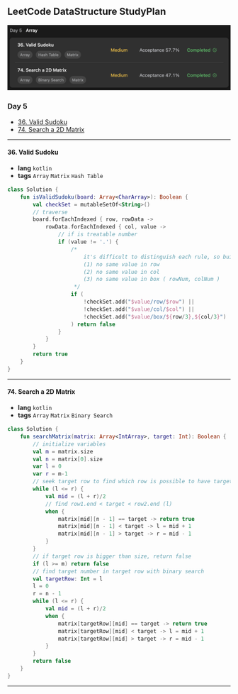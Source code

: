 ## LeetCode DataStructure StudyPlan

<img src="../../assets/leetcode_ds_lv1_day5.png" alt="leetcode_data_structure_level1_day5" style="zoom:50%;" />

### Day 5

- [36. Valid Sudoku](https://leetcode.com/problems/valid-sudoku/?envType=study-plan&id=data-structure-i)
- [74. Search a 2D Matrix](https://leetcode.com/problems/search-a-2d-matrix/?envType=study-plan&id=data-structure-i)

---

#### 36. Valid Sudoku

- **lang**  `kotlin` 
- **tags**  `Array` `Matrix` `Hash Table`

```kotlin
class Solution {
    fun isValidSudoku(board: Array<CharArray>): Boolean {
        val checkSet = mutableSetOf<String>()
        // traverse
        board.forEachIndexed { row, rowData ->
            rowData.forEachIndexed { col, value ->
                // if is treatable number
                if (value != '.') {
                    /*
                        it's difficult to distinguish each rule, so build as string.
                        (1) no same value in row
                        (2) no same value in col
                        (3) no same value in box ( rowNum, colNum )
                     */
                    if (
                        !checkSet.add("$value/row/$row") ||
                        !checkSet.add("$value/col/$col") ||
                        !checkSet.add("$value/box/${row/3},${col/3}")
                    ) return false
                }
            }
        }
        return true
    }
}
```

---

#### 74. Search a 2D Matrix

- **lang**  `kotlin` 
- **tags**  `Array` `Matrix` `Binary Search`

```kotlin
class Solution {
    fun searchMatrix(matrix: Array<IntArray>, target: Int): Boolean {
        // initialize variables
        val m = matrix.size
        val n = matrix[0].size
        var l = 0
        var r = m-1
        // seek target row to find which row is possible to have target number ( binary search )
        while (l <= r) {
            val mid = (l + r)/2
            // find row1.end < target < row2.end (l)
            when {
                matrix[mid][n - 1] == target -> return true
                matrix[mid][n - 1] < target -> l = mid + 1
                matrix[mid][n - 1] > target -> r = mid - 1
            }
        }
        // if target row is bigger than size, return false
        if (l >= m) return false
        // find target number in target row with binary search
        val targetRow: Int = l
        l = 0
        r = n - 1
        while (l <= r) {
            val mid = (l + r)/2
            when {
                matrix[targetRow][mid] == target -> return true
                matrix[targetRow][mid] < target -> l = mid + 1
                matrix[targetRow][mid] > target -> r = mid - 1
            }
        }
        return false
    }
}
```

---

